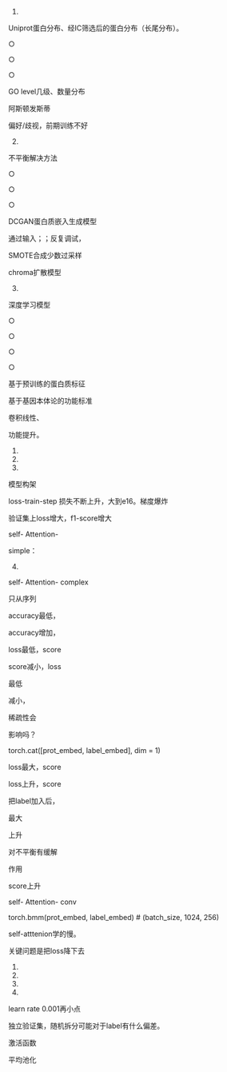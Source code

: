 

1.

Uniprot蛋白分布、经IC筛选后的蛋白分布（长尾分布）。

○

○

○

GO level几级、数量分布

阿斯顿发斯蒂

偏好/歧视，前期训练不好

2.

不平衡解决方法

○

○

○

DCGAN蛋白质嵌入生成模型

通过输入；；反复调试，

SMOTE合成少数过采样

chroma扩散模型

3.

深度学习模型

○

○

○

○

基于预训练的蛋白质标征

基于基因本体论的功能标准

卷积线性、

功能提升。

1.

2.

3.

模型构架

loss-train-step 损失不断上升，大到e16。梯度爆炸

验证集上loss增大，f1-score增大

self-
Attention-

simple：

4.

self-
Attention-
complex

只从序列

accuracy最低，

accuracy增加，

loss最低，score

score减小，loss

最低

减小，

稀疏性会

影响吗？

torch.cat([prot_embed,
label_embed], dim = 1)

loss最大，score

loss上升，score

把label加入后，

最大

上升

对不平衡有缓解

作用

score上升

self-
Attention-
conv

torch.bmm(prot_embed,
label_embed) #
(batch_size, 1024, 256)

self-atttenion学的慢。

关键问题是把loss降下去

1.

2.

3.

4.

learn rate 0.001再小点

独立验证集，随机拆分可能对于label有什么偏差。

激活函数

平均池化

